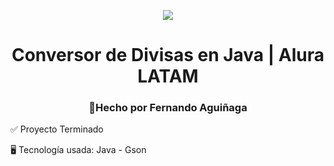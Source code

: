 
<p align="center">
  <img src="https://media.licdn.com/dms/image/D4D0BAQGxDpCf6Cm0xQ/company-logo_200_200/0/1701180993504/alura_latam_logo?e=2147483647&v=beta&t=4FCu3RB5bo5deoMKPI0zrBYA4elREi8_eDVknQ1lCZQ">
</p>
<h1 align="center"> Conversor de Divisas en Java | Alura LATAM </h1>
<h3 align="center"> 🦝Hecho por Fernando Aguiñaga </h2>
✅ Proyecto Terminado <br/>

🖥️ Tecnología usada: Java - Gson
